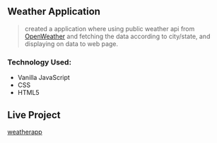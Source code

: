 ## Weather Application

> created a application where using public weather api from [OpenWeather](https://openweathermap.org/) and fetching the data according to city/state, and displaying on data to web page.

### Technology Used:
* Vanilla JavaScript
* CSS
* HTML5

## Live Project
[weatherapp](https://weather-per-proj.netlify.app)